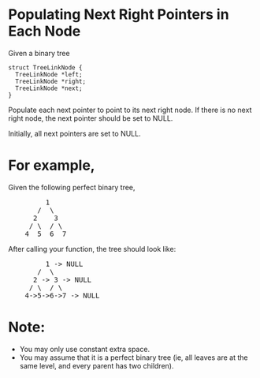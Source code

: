 # Populating Next Right Pointers in Each Node
Given a binary tree

    struct TreeLinkNode {
      TreeLinkNode *left;
      TreeLinkNode *right;
      TreeLinkNode *next;
    }
Populate each next pointer to point to its next right node. If there is no next right node, the next pointer should be set to NULL.

Initially, all next pointers are set to NULL.

# For example,
Given the following perfect binary tree,
<pre>
         1
       /  \
      2    3
     / \  / \
    4  5  6  7
</pre>

After calling your function, the tree should look like:
<pre>
         1 -> NULL
       /  \
      2 -> 3 -> NULL
     / \  / \
    4->5->6->7 -> NULL
</pre>

# Note:

* You may only use constant extra space.
* You may assume that it is a perfect binary tree (ie, all leaves are at the same level, and every parent has two children).
